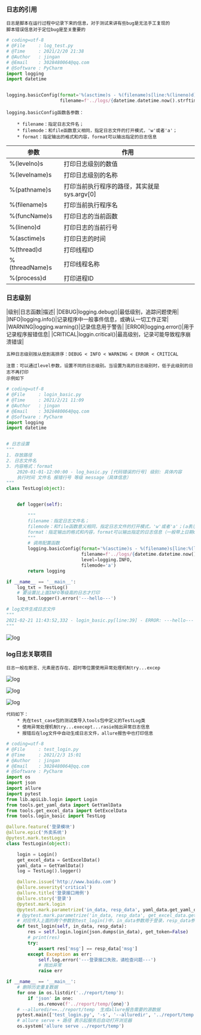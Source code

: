### 日志的引用

    日志是脚本在运行过程中记录下来的信息，对于测试来讲有些bug是无法手工复现的
    脚本错误信息对于定位bug是至关重要的
    
```python
# coding=utf-8
# @File     : log_test.py
# @Time     : 2021/2/20 21:38
# @Author   : jingan
# @Email    : 3028480064@qq.com
# @Software : PyCharm
import logging
import datetime


logging.basicConfig(format='%(asctime)s - %(filename)s[line:%(lineno)d] - % (levelname)s: %(message)s', 
                    filename=f'../logs/{datetime.datetime.now().strftime("%Y-%m-%d-%H.%M.%S")}.txt', level=logging.INFO, filemode='a')
```
    
    logging.basicConfig函数各参数：
    
        * filename：指定日志文件名；
        * filemode：和file函数意义相同，指定日志文件的打开模式，'w'或者'a'；
        * format：指定输出的格式和内容，format可以输出指定的日志信息
        
|参数|作用|
|---|---|
|%(levelno)s|打印日志级别的数值|
|%(levelname)s|打印日志级别的名称|
|%(pathname)s|打印当前执行程序的路径，其实就是sys.argv[0]|
|%(filename)s|打印当前执行程序名|
|%(funcName)s|打印日志的当前函数|
|%(lineno)d|打印日志的当前行号|
|%(asctime)s|打印日志的时间|
|%(thread)d|打印线程ID|
|%(threadName)s|打印线程名称|
|%(process)d|打印进程ID|


### 日志级别

|级别|日志函数|描述|
|DEBUG|logging.debug()|最低级别，追踪问题使用|  
|INFO|logging.info()|记录程序中一般事件信息，或确认一切工作正常|
|WARNING|logging.warning()|记录信息用于警告| 
|ERROR|logging.error()|用于记录程序报错信息|
|CRITICAL|loggin.critical()|最高级别，记录可能导致程序崩溃错误| 
    
    五种日志级别按从低到高排序：DEBUG < INFO < WARNING < ERROR < CRITICAL
    
    注意：可以通过level参数，设置不同的日志级别。当设置为高的日志级别时，低于此级别的日志不再打印
    示例如下
    
```python
# coding=utf-8
# @File     : login_basic.py
# @Time     : 2021/2/21 11:09
# @Author   : jingan
# @Email    : 3028480064@qq.com
# @Software : PyCharm
import logging
import datetime


# 日志设置
"""
1. 存放路径
2. 日志文件名
3. 内容格式：format
    2020-01-01-12:00:00 - log_basic.py [代码错误的行号] 级别: 具体内容
    执行时间 文件名 报错行号 等级 message（具体信息）
"""
class TestLog(object):


    def logger(self):

        """
        filename：指定日志文件名；
        filemode：和file函数意义相同，指定日志文件的打开模式，'w'或者'a'；(a表示追加写)
        format：指定输出的格式和内容，format可以输出指定的日志信息（一般带上日期datetime）
        """
        # 调用配置函数
        logging.basicConfig(format='%(asctime)s - %(filename)s[line:%(lineno)d] - %(levelname)s: %(message)s',
                            filename=f'../logs/{datetime.datetime.now().strftime("%Y-%m-%d-%H.%M.%S")}.txt',
                            level=logging.INFO,
                            filemode='a')
        return logging

if __name__ == '__main__':
    log_txt = TestLog()
    # 要设置比上面INFO等级高的日志才打印
    log_txt.logger().error('---hello---')

# log文件生成日志文件
"""
2021-02-21 11:43:52,332 - login_basic.py[line:39] - ERROR: ---hello---
"""
```

![log](img/log02.png)


### log日志关联项目

    日志一般在断言、元素是否存在、超时等位置使用异常处理机制try...excep
    
![log](img/log01.png)

![log](img/log03.png)

![log](img/log04.png)

    代码如下：
        * 先在test_case包的测试类导入tools包中定义的TestLog类
        * 使用异常处理机制try...execept...rasie抛出异常日志信息
        * 报错后在log文件中自动生成日志文件，allure报告中也打印信息
        
```python
# coding=utf-8
# @File     : test_login.py
# @Time     : 2021/2/3 15:01
# @Author   : jingan
# @Email    : 3028480064@qq.com
# @Software : PyCharm
import os
import json
import allure
import pytest
from lib.apiLib.login import Login
from tools.get_yaml_data import GetYamlData
from tools.get_excel_data import GetExcelData
from tools.login_basic import TestLog

@allure.feature('登录模块')
@allure.epic('外卖系统')
@pytest.mark.testLogin
class TestLogin(object):

    login = Login()
    get_excel_data = GetExcelData()
    yaml_data = GetYamlData()
    log = TestLog().logger()

    @allure.issue('http://www.baidu.com')
    @allure.severity('critical')
    @allure.title('登录接口用例')
    @allure.story('登录')
    @pytest.mark.login
    @pytest.mark.parametrize('in_data, resp_data', yaml_data.get_yaml_data('../data/data.yaml'))
    # @pytest.mark.parametrize('in_data, resp_data', get_excel_data.get_data('登录模块', 'Login'))
    # 对应传入上面的两个参数到test_login()中，in_data参数用于登录，resp_data参数用于后面取值断言
    def test_login(self, in_data, resp_data):
        res = self.login.login(json.dumps(in_data), get_token=False)
        # print(res)
        try:
            assert res['msg'] == resp_data['msg']
        except Exception as err:
            self.log.error('---登录接口失败，请检查问题---')
            # 抛出异常
            raise err

if __name__ == '__main__':
    # 删除历史重复数据
    for one in os.listdir('../report/temp'):
        if 'json' in one:
            os.remove(f'../report/temp/{one}')
    # --alluredir==../report/temp  生成allure报告需要的源数据
    pytest.main(['test_login.py', '-s', '--alluredir', '../report/temp'])
    # allure serve + 路径 表示起服务后自动打开浏览器
    os.system('allure serve ../report/temp')
```

